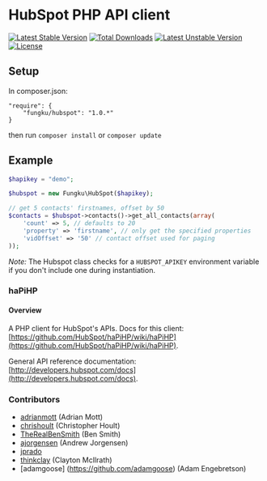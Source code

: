 # HubSpot PHP API client

[![Latest Stable Version](https://poser.pugx.org/fungku/hubspot/v/stable.svg)](https://packagist.org/packages/fungku/hubspot) [![Total Downloads](https://poser.pugx.org/fungku/hubspot/downloads.svg)](https://packagist.org/packages/fungku/hubspot) [![Latest Unstable Version](https://poser.pugx.org/fungku/hubspot/v/unstable.svg)](https://packagist.org/packages/fungku/hubspot) [![License](https://poser.pugx.org/fungku/hubspot/license.svg)](https://packagist.org/packages/fungku/hubspot)

## Setup

In composer.json:

```
"require": {
	"fungku/hubspot": "1.0.*"
}
```
then run `composer install` or `composer update`


## Example


```php
$hapikey = "demo";

$hubspot = new Fungku\HubSpot($hapikey);

// get 5 contacts' firstnames, offset by 50
$contacts = $hubspot->contacts()->get_all_contacts(array(
    'count' => 5, // defaults to 20
    'property' => 'firstname', // only get the specified properties
    'vidOffset' => '50' // contact offset used for paging
));
```

*Note:* The Hubspot class checks for a `HUBSPOT_APIKEY` environment variable if you don't include one during instantiation.


### haPiHP

#### Overview

A PHP client for HubSpot's APIs.  Docs for this client: [https://github.com/HubSpot/haPiHP/wiki/haPiHP](https://github.com/HubSpot/haPiHP/wiki/haPiHP).

General API reference documentation: [http://developers.hubspot.com/docs](http://developers.hubspot.com/docs).

### Contributors

* [adrianmott](https://github.com/adrianmott) (Adrian Mott)
* [chrishoult](https://github.com/chrishoult) (Christopher Hoult)
* [TheRealBenSmith](https://github.com/TheRealBenSmith) (Ben Smith)
* [ajorgensen](https://github.com/ajorgensen) (Andrew Jorgensen)
* [jprado](https://github.com/jprado)
* [thinkclay](https://github.com/thinkclay) (Clayton McIlrath)
* [adamgoose] (https://github.com/adamgoose) (Adam Engebretson)
